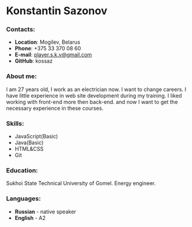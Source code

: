 # Konstantin Sazonov  

### Contacts:  
* __Location__: Mogilev, Belarus  
* __Phone__: +375 33 370 08 60  
* __E-mail__: player.s.k.v@gmail.com  
* __GitHub__: kossaz  

### About me:
I am 27 years old, I work as an electrician now. I want to change careers. I have little experience in web site development during my training. I liked working with front-end more then back-end. and now I want to get the necessary experience in these courses.  

### Skills:  
* JavaScript(Basic)  
* Java(Basic)  
* HTML&CSS  
* Git  

### Education:  
Sukhoi State Technical University of Gomel. Energy еngineer.  

### Languages:  
* __Russian__ - native speaker  
* __English__ - A2